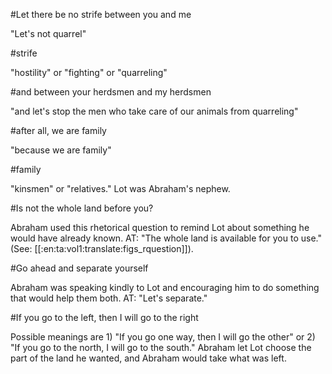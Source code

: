 #Let there be no strife between you and me

"Let's not quarrel"

#strife

"hostility" or "fighting" or "quarreling"

#and between your herdsmen and my herdsmen

"and let's stop the men who take care of our animals from quarreling"

#after all, we are family

"because we are family"

#family

"kinsmen" or "relatives." Lot was Abraham's nephew.

#Is not the whole land before you?

Abraham used this rhetorical question to remind Lot about something he would have already known. AT: "The whole land is available for you to use." (See: [[:en:ta:vol1:translate:figs_rquestion]]).

#Go ahead and separate yourself

Abraham was speaking kindly to Lot and encouraging him to do something that would help them both. AT: "Let's separate."

#If you go to the left, then I will go to the right

Possible meanings are 1) "If you go one way, then I will go the other" or 2) "If you go to the north, I will go to the south." Abraham let Lot choose the part of the land he wanted, and Abraham would take what was left.